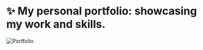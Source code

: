 # ✨ My personal portfolio: showcasing my work and skills.

![Portfolio](https://github.com/emapeire/portfolio/assets/63935846/10585956-c381-44c7-b161-7d4fee45905d)
